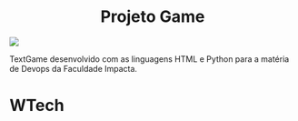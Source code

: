 <h1 align="center"> Projeto Game </h1>

<p>
 <img loading="lazy" src="http://img.shields.io/static/v1?label=STATUS&message=EM%20DESENVOLVIMENTO&color=PINK&style=for-the-badge"/>
</p>

TextGame desenvolvido com as linguagens HTML e Python para a matéria de Devops da Faculdade Impacta.

<h1> WTech </h1>

